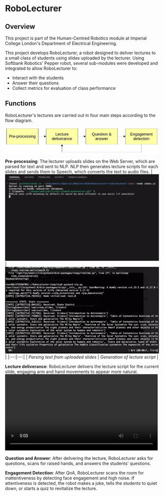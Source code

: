 # RoboLecturer
## Overview
This project is part of the Human-Centred Robotics module at Imperial College London's Department of Electrical Engineering.

This project develops RoboLecturer, a robot designed to deliver lectures to a small class of students using slides uploaded by the lecturer. Using Softbank Robotics' Pepper robot, several sub-modules were developed and integrated to allow RoboLecturer to:
- Interact with the students
- Answer their questions
- Collect metrics for evaluation of class performance

## Functions
RoboLecturer's lectures are carried out in four main steps according to the flow diagram.
<p align="center">
  <img src="./images/flowchart.jpg" alt="Flowchart" width="600px">
</p>

**Pre-processing**: The lecturer uploads slides on the Web Server, which are parsed for text and sent to NLP. NLP then generates lecture scripts for each slides and sends them to Speech, which converts the text to audio files.
| ![Slides generation](./images/slides-generation.gif) | ![Lecture generation](./images/lecture-generation.gif) |
|:--:|:--:|
| *Parsing text from uploaded slides* | *Generation of lecture script* |

**Lecture deliverance**: RoboLecturer delivers the lecture script for the current slide, engaging arm and hand movements to appear more natural.
<video src="https://github.com/RoboLecturer/RoboLecturer-Code/blob/main/images/lecture.mp4" width=500></video>

**Question and Answer**: After delivering the lecture, RoboLecturer asks for questions, scans for raised hands, and answers the students' questions.

**Engagement Detection**: After QnA, RoboLecturer scans the room for inattentiveness by detecting face engagement and high noise. If attentiveness is detected, the robot makes a joke, tells the students to quiet down, or starts a quiz to revitalize the lecture.
